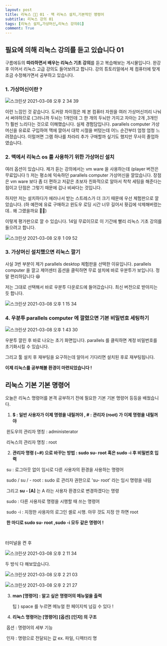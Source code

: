 ```yaml
---
layout: post
title: 리눅스 🐧📗 01 - 맥 리눅스 설치,기본적인 명령어
subtitle: 리눅스 강의 01 
tags: [리눅스 설치,가상머신,리눅스 강의01]
comment: True
---
```


## 필요에 의해 리눅스 강의를 듣고 있습니다 01

구름에듀의 **따라하면서 배우는 리눅스 기초 강의**를 듣고 복습해보는 게시물입니다. 완강 후 이어서 리눅스 고급 강의도 들어보려고 합니다. 강의 튜토리얼에서 제 컴퓨터에 맞게 조금 수정해가면서 공부하고 있습니다. 



### 1. 가상머신이란 ? 

![스크린샷 2021-03-08 오후 2 34 39](https://user-images.githubusercontent.com/67775336/110278889-7b894c80-801b-11eb-81ac-cf863d98d873.png)



이런 느낌인 것 같습니다. 도커랑 차이점은 제 본 컴퓨터 자원을 여러 가상머신끼리 나눠서 써야하므로 (그러니까 두뇌는 1개인데 그 한 개의 두뇌만 가지고 자아는 2개 ,3개인 ?) 훨씬 느리다는 것으로 이해했습니다. 실제 경험담입니다. parallels computer 가상머신을 유료로 구입하여 맥에 깔아서 대학 시절을 버텼는데 어느 순간부터 엄청 엄청 느려졌습니다. 이럴꺼면 그램 하나를 차라리 추가 구매할까 싶기도 했지만 무사히 졸업하였습니다. 

### 2. 맥에서 리눅스 os 를 사용하기 위한 가상머신 설치 

여러 옵션이 있습니다. 제가 듣는 강의에서는 vm ware 을 사용하는데 (player 버전은 무료입니다 !) 저는 평소에 익숙하던 parallels computer 가상머신을 깔았습니다. 장점은 vm ware 보다 좀 더 편하고 저같은 초보자 친화적으로 알아서 착착 세팅을 해준다는 점이고 단점은 그렇기 때문에 겁나 비싸다는 것입니다. 

하지만 저는 설치하다가 에러나서 받는 스트레스가 더 크기 때문에 우선 체험판으로 깔았습니다. (하 예전에 유료 구매하고 윈도우 로딩 시간 너무 길어서 홧김에 삭제해버렸는데.. 왜 그랬을까요 🤷‍♀️)

이렇게 평가판으로 깔 수 있습니다. 14일 무료이므로 이 기간에 빨리 리눅스 기초 강의를 들으려고 합니다. 

![스크린샷 2021-03-08 오후 1 09 52](https://user-images.githubusercontent.com/67775336/110279437-7c6eae00-801c-11eb-9a58-67ef12468840.png)



### 3. 가상머신 설치했으면 리눅스 깔기 

사실 3번 부분이 제가 parallels desktop 체험판을 선택한 이유입니다. parallels computer 을 깔고 제어센터 옵션을 클릭하면 무료 설치에 바로 우분투가 보입니다. 정말 편리하답니다 😆 

저는 그대로 선택해서 바로 우분투 다운로드에 들어갔습니다. 최신 버전으로 받아지는 듯 합니다. 

![스크린샷 2021-03-08 오후 1 15 34](https://user-images.githubusercontent.com/67775336/110279630-ba6bd200-801c-11eb-9a55-9517f540b9cc.png)



### 4. 우분투 parallels computer 에 깔렸으면 기본 비밀번호 세팅하기 

![스크린샷 2021-03-08 오후 1 43 30](https://user-images.githubusercontent.com/67775336/110279755-facb5000-801c-11eb-9322-f1d3fc50b7bd.png)

우분투 깔린 후 바로 나오는 초기 화면입니다. parallels 를 클릭하면 계정 비밀번호를 초기화시킬 수 있습니다. 

그리고 툴 설치 후 재부팅을 요구하는데 알아서 기다리면 설치된 후로 재부팅됩니다. 



**이제 리눅스를 공부해볼 환경이 마련되었습니다 !**



## 리눅스 기본 기본 명령어 

오늘은 리눅스 명령어를 본격 공부하기 전에 필요한 기본 기본 명령어 등등을 배웠습니다. 

1. **$ : 일반 사용자가 이제 명령을 내릴꺼야 , # : 관리자 (root) 가 이제 명령을 내릴꺼야** 

​       윈도우의 관리자 명칭 : administerator

​       리눅스의 관리자 명칭 : root

2. **관리자 명령 (~#) 으로 바꾸는 방법 : sudo su- root 혹은 sudo -i 후 비밀번호 입력** 

​       su : 로그아웃 없이 임시로 다른 사용자의 환경을 사용하는 명령어

​       sudo / su / - root : sudo 로 관리자 권한으로 'su- root' 라는 임시 명령을 내림

​      그리고  **su - [A]** 는 A 라는 사용자 환경으로 변경하겠다는 명령 

​      sudo : 다른 사용자로 명령을 시행할 때 쓰는 명령어

​      sudo -i : 지정한 사용자의 로그인 셸로 시행. 아무 것도 지정 안 하면 root

​      **한 마디로 sudo su- root ,sudo -i 모두 같은 명령어 !**

​     

터미널을 켠 후 

![스크린샷 2021-03-08 오후 2 11 34](https://user-images.githubusercontent.com/67775336/110280492-3f0b2000-801e-11eb-8e10-d80fa0934c05.png)

두 방식 다 해보았습니다.

![스크린샷 2021-03-08 오후 2 21 03](https://user-images.githubusercontent.com/67775336/110280568-6366fc80-801e-11eb-94c6-70d6c1a2dc51.png)

![스크린샷 2021-03-08 오후 2 21 27](https://user-images.githubusercontent.com/67775336/110280606-74b00900-801e-11eb-87fe-471eec656bc6.png)



3. **man [명령어] : 알고 싶은 명령어의 메뉴얼을 출력**

   팁 ) space 를 누르면 메뉴얼 한 페이지씩 넘길 수 있다 !

4. **리눅스 명령어는 [명령어] [옵션] [인자] 의 구조** 

​       옵션 : 명령어의 세부 기능

​       인자 : 명령으로 전달되는 값 ex. 파일, 디렉터리 명 



